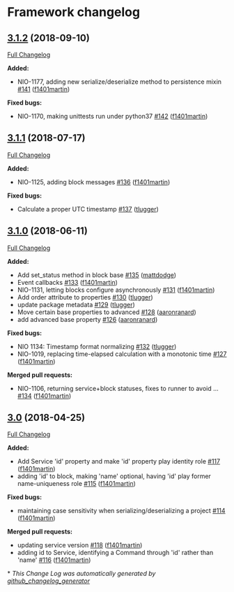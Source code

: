 # Framework changelog

## [3.1.2](https://github.com/niolabs/nio/tree/3.1.2) (2018-09-10)
[Full Changelog](https://github.com/niolabs/nio/compare/3.1.1...3.1.2)

**Added:**

- NIO-1177, adding new serialize/deserialize method to persistence mixin [\#141](https://github.com/niolabs/nio/pull/141) ([f1401martin](https://github.com/f1401martin))

**Fixed bugs:**

- NIO-1170, making unittests run under python37 [\#142](https://github.com/niolabs/nio/pull/142) ([f1401martin](https://github.com/f1401martin))

## [3.1.1](https://github.com/niolabs/nio/tree/3.1.1) (2018-07-17)
[Full Changelog](https://github.com/niolabs/nio/compare/3.1.0...3.1.1)

**Added:**

- NIO-1125, adding block messages [\#136](https://github.com/niolabs/nio/pull/136) ([f1401martin](https://github.com/f1401martin))

**Fixed bugs:**

- Calculate a proper UTC timestamp [\#137](https://github.com/niolabs/nio/pull/137) ([tlugger](https://github.com/tlugger))

## [3.1.0](https://github.com/niolabs/nio/tree/3.1.0) (2018-06-11)
[Full Changelog](https://github.com/niolabs/nio/compare/3.0...3.1.0)

**Added:**

- Add set\_status method in block base [\#135](https://github.com/niolabs/nio/pull/135) ([mattdodge](https://github.com/mattdodge))
- Event callbacks [\#133](https://github.com/niolabs/nio/pull/133) ([f1401martin](https://github.com/f1401martin))
- NIO-1131, letting blocks configure asynchronously [\#131](https://github.com/niolabs/nio/pull/131) ([f1401martin](https://github.com/f1401martin))
- Add order attribute to properties [\#130](https://github.com/niolabs/nio/pull/130) ([tlugger](https://github.com/tlugger))
- update package metadata [\#129](https://github.com/niolabs/nio/pull/129) ([tlugger](https://github.com/tlugger))
- Move certain base properties to advanced [\#128](https://github.com/niolabs/nio/pull/128) ([aaronranard](https://github.com/aaronranard))
- add advanced base property [\#126](https://github.com/niolabs/nio/pull/126) ([aaronranard](https://github.com/aaronranard))

**Fixed bugs:**

- NIO 1134: Timestamp format normalizing [\#132](https://github.com/niolabs/nio/pull/132) ([tlugger](https://github.com/tlugger))
- NIO-1019, replacing time-elapsed calculation with a monotonic time [\#127](https://github.com/niolabs/nio/pull/127) ([f1401martin](https://github.com/f1401martin))

**Merged pull requests:**

- NIO-1106, returning service+block statuses, fixes to runner to avoid … [\#134](https://github.com/niolabs/nio/pull/134) ([f1401martin](https://github.com/f1401martin))

## [3.0](https://github.com/niolabs/nio/tree/3.0) (2018-04-25)
[Full Changelog](https://github.com/niolabs/nio/compare/2.3.3...3.0)

**Added:**

- Add Service 'id' property and make 'id' property play identity role [\#117](https://github.com/niolabs/nio/pull/117) ([f1401martin](https://github.com/f1401martin))
- adding 'id' to block, making 'name' optional, having 'id' play former name-uniqueness role [\#115](https://github.com/niolabs/nio/pull/115) ([f1401martin](https://github.com/f1401martin))

**Fixed bugs:**

- maintaining case sensitivity when serializing/deserializing a project [\#114](https://github.com/niolabs/nio/pull/114) ([f1401martin](https://github.com/f1401martin))

**Merged pull requests:**

- updating service version [\#118](https://github.com/niolabs/nio/pull/118) ([f1401martin](https://github.com/f1401martin))
- adding id to Service, identifying a Command through 'id' rather than 'name' [\#116](https://github.com/niolabs/nio/pull/116) ([f1401martin](https://github.com/f1401martin))



\* *This Change Log was automatically generated by [github_changelog_generator](https://github.com/skywinder/Github-Changelog-Generator)*